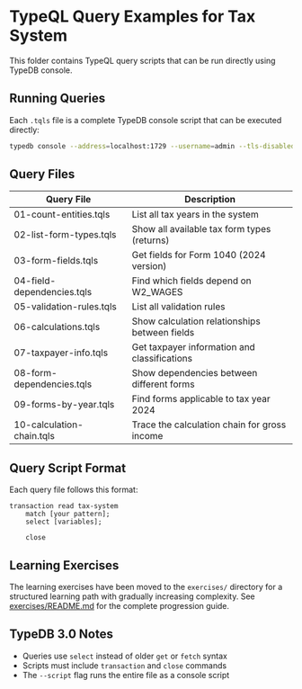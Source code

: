 # TypeQL Query Examples for Tax System

This folder contains TypeQL query scripts that can be run directly using TypeDB console.

## Running Queries

Each `.tqls` file is a complete TypeDB console script that can be executed directly:

```bash
typedb console --address=localhost:1729 --username=admin --tls-disabled --password password --script=queries/01-count-entities.tqls
```

## Query Files

| Query File | Description |
|------------|-------------|
| 01-count-entities.tqls | List all tax years in the system |
| 02-list-form-types.tqls | Show all available tax form types (returns) |
| 03-form-fields.tqls | Get fields for Form 1040 (2024 version) |
| 04-field-dependencies.tqls | Find which fields depend on W2_WAGES |
| 05-validation-rules.tqls | List all validation rules |
| 06-calculations.tqls | Show calculation relationships between fields |
| 07-taxpayer-info.tqls | Get taxpayer information and classifications |
| 08-form-dependencies.tqls | Show dependencies between different forms |
| 09-forms-by-year.tqls | Find forms applicable to tax year 2024 |
| 10-calculation-chain.tqls | Trace the calculation chain for gross income |

## Query Script Format

Each query file follows this format:
```typeql
transaction read tax-system
    match [your pattern];
    select [variables];
    
    close
```

## Learning Exercises

The learning exercises have been moved to the `exercises/` directory for a structured learning path with gradually increasing complexity. See [exercises/README.md](../exercises/README.md) for the complete progression guide.

## TypeDB 3.0 Notes

- Queries use `select` instead of older `get` or `fetch` syntax
- Scripts must include `transaction` and `close` commands
- The `--script` flag runs the entire file as a console script